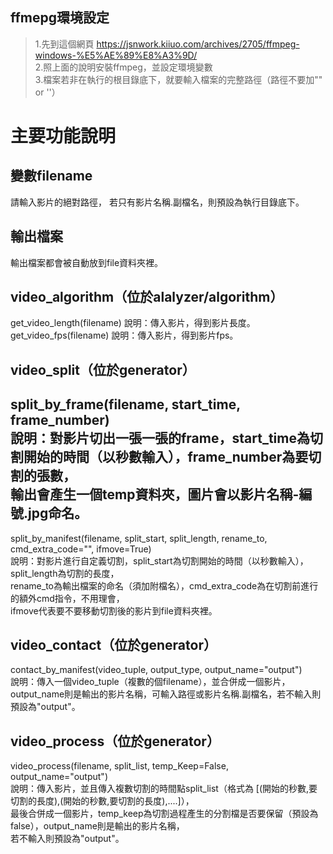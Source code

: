 
## ffmepg環境設定
> 1.先到這個網頁 https://jsnwork.kiiuo.com/archives/2705/ffmpeg-windows-%E5%AE%89%E8%A3%9D/  
> 2.照上面的說明安裝ffmpeg，並設定環境變數  
> 3.檔案若非在執行的根目錄底下，就要輸入檔案的完整路徑（路徑不要加"" or ''）

# 主要功能說明

## 變數filename
>
 請輸入影片的絕對路徑，
 若只有影片名稱.副檔名，則預設為執行目錄底下。

## 輸出檔案
>
 輸出檔案都會被自動放到file資料夾裡。

## video_algorithm（位於alalyzer/algorithm）
>
 get_video_length(filename) 說明：傳入影片，得到影片長度。
 get_video_fps(filename) 說明：傳入影片，得到影片fps。

## video_split（位於generator）
>
 split_by_frame(filename, start_time, frame_number)   
 說明：對影片切出一張一張的frame，start_time為切割開始的時間（以秒數輸入），frame_number為要切割的張數，  
       輸出會產生一個temp資料夾，圖片會以影片名稱-編號.jpg命名。  
 --------------------------------------------------------------------------------------------------         
 split_by_manifest(filename, split_start, split_length, rename_to, cmd_extra_code="", ifmove=True)   
 說明：對影片進行自定義切割，split_start為切割開始的時間（以秒數輸入），split_length為切割的長度，  
        rename_to為輸出檔案的命名（須加附檔名），cmd_extra_code為在切割前進行的額外cmd指令，不用理會，  
        ifmove代表要不要移動切割後的影片到file資料夾裡。  

## video_contact（位於generator）
>
 contact_by_manifest(video_tuple, output_type, output_name="output")  
 說明：傳入一個video_tuple（複數的個filename），並合併成一個影片，  
        output_name則是輸出的影片名稱，可輸入路徑或影片名稱.副檔名，若不輸入則預設為"output"。  

## video_process（位於generator）
>
 video_process(filename, split_list, temp_Keep=False, output_name="output")  
 說明：傳入影片，並且傳入複數切割的時間點split_list（格式為 [(開始的秒數,要切割的長度),(開始的秒數,要切割的長度),....]），  
        最後合併成一個影片，temp_keep為切割過程產生的分割檔是否要保留（預設為false），output_name則是輸出的影片名稱，  
        若不輸入則預設為"output"。  